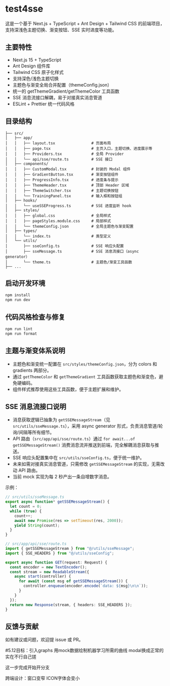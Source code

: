 # test4sse

这是一个基于 Next.js + TypeScript + Ant Design + Tailwind CSS 的前端项目，支持深浅色主题切换、渐变按钮、SSE 实时进度等功能。

## 主要特性
- Next.js 15 + TypeScript
- Ant Design 组件库
- Tailwind CSS 原子化样式
- 支持深色/浅色主题切换
- 主题色与渐变全局合并配置（themeConfig.json）
- 统一的 getThemeGradient/getThemeColor 工具函数
- SSE 消息流接口解耦，易于对接真实消息管道
- ESLint + Prettier 统一代码风格

## 目录结构
```
├── src/
│   ├── app/
│   │   ├── layout.tsx                # 页面布局
│   │   ├── page.tsx                  # 主页入口，主题切换、进度展示等
│   │   ├── Providers.tsx             # 全局 Provider
│   │   └── api/sse/route.ts          # SSE 接口
│   ├── components/
│   │   ├── CustomModal.tsx           # 封装的 Modal 组件
│   │   ├── GradientButton.tsx        # 渐变按钮组件
│   │   ├── ProgressInfo.tsx          # 进度条与提示
│   │   ├── ThemeHeader.tsx           # 顶部 Header 区域
│   │   ├── ThemeSwitcher.tsx         # 主题切换按钮
│   │   └── TrainingPanel.tsx         # 输入框和按钮组
│   ├── hooks/
│   │   └── useSSEProgress.ts         # SSE 进度监听 hook
│   ├── styles/
│   │   ├── global.css                # 全局样式
│   │   ├── pageStyles.module.css     # 局部样式
│   │   └── themeConfig.json          # 全局主题色与渐变配置
│   ├── types/
│   │   └── index.ts                  # 类型定义
│   └── utils/
│       ├── sseConfig.ts              # SSE 响应头配置
│       ├── sseMessage.ts             # SSE 消息流接口（async generator）
│       └── theme.ts                  # 主题色/渐变工具函数
├── ...
```

## 启动开发环境
```bash
npm install
npm run dev
```

## 代码风格检查与修复
```bash
npm run lint
npm run format
```

## 主题与渐变体系说明
- 主题色和渐变统一配置在 `src/styles/themeConfig.json`，分为 colors 和 gradients 两部分。
- 通过 `getThemeColor` 和 `getThemeGradient` 工具函数获取主题色和渐变色，避免硬编码。
- 组件样式推荐使用这些工具函数，便于主题扩展和维护。

## SSE 消息流接口说明
- 消息获取逻辑已抽象为 `getSSEMessageStream`（见 `src/utils/sseMessage.ts`），采用 async generator 形式，负责消息管道/轮询/间隔等所有细节。
- API 路由（`src/app/api/sse/route.ts`）通过 `for await...of getSSEMessageStream()` 消费消息流并推送到前端，完全解耦消息获取与推送。
- SSE 响应头配置集中在 `src/utils/sseConfig.ts`，便于统一维护。
- 未来如需对接真实消息管道，只需修改 `getSSEMessageStream` 的实现，无需改动 API 路由。
- 当前 mock 实现为每 2 秒产出一条自增数字消息。

示例：
```ts
// src/utils/sseMessage.ts
export async function* getSSEMessageStream() {
  let count = 0;
  while (true) {
    count++;
    await new Promise(res => setTimeout(res, 2000));
    yield String(count);
  }
}
```

```ts
// src/app/api/sse/route.ts
import { getSSEMessageStream } from "@/utils/sseMessage";
import { SSE_HEADERS } from "@/utils/sseConfig";

export async function GET(request: Request) {
  const encoder = new TextEncoder();
  const stream = new ReadableStream({
    async start(controller) {
      for await (const msg of getSSEMessageStream()) {
        controller.enqueue(encoder.encode(`data: ${msg}\n\n`));
      }
    }
  });
  return new Response(stream, { headers: SSE_HEADERS });
}
```

## 反馈与贡献
如有建议或问题，欢迎提 issue 或 PR。


#5.12目标：引入graphs 用mock数据绘制机器学习所需的曲线
modal换成正常的 实在不行自己搓

这一步完成开始开分支

跨端设计：窗口变窄 ICON字体会变小